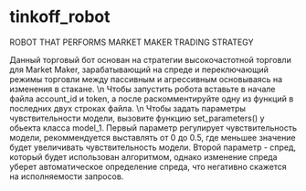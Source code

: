 # tinkoff_robot
ROBOT THAT PERFORMS MARKET MAKER TRADING STRATEGY


Данный торговый бот основан на стратегии высокочастотной торговли для Market Maker, зарабатывающий на спреде и переключающий режимы торговли между пассивным и агрессивным основываясь на изменения в стакане. \n
Чтобы запустить робота вставьте в начале файла account_id и token, а после раскомментируйте одну из функций в последних двух строках файла. \n
Чтобы задать параметры чувствительности модели, вызовите функцию set_parameters() у обьекта класса model_1. 
Первый параметр регулирует чувствительность модели, рекоммендуется выставлять от 0 до 0.5, где меньшее значение будет увеличивать чувствительность модели. 
Второй параметр - спред, который будет использован алгоритмом, однако изменение спреда уберет автоматическое определение спреда, что негативно скажется на исполняемости запросов.
